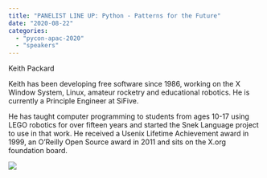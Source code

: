 ```yaml
---
title: "PANELIST LINE UP: Python - Patterns for the Future"
date: "2020-08-22"
categories: 
  - "pycon-apac-2020"
  - "speakers"
---
```


Keith Packard

Keith has been developing free software since 1986, working on the X Window System, Linux, amateur rocketry and educational robotics. He is currently a Principle Engineer at SiFive.

He has taught computer programming to students from ages 10-17 using LEGO robotics for over fifteen years and started the Snek Language project to use in that work. He received a Usenix Lifetime Achievement award in 1999, an O’Reilly Open Source award in 2011 and sits on the X.org foundation board.

![](https://pyconmy.files.wordpress.com/2020/08/keith-packard-bio.png?w=1024)
